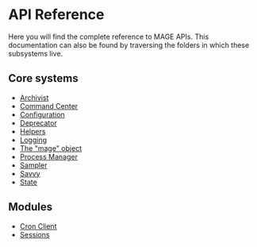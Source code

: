 # API Reference

Here you will find the complete reference to MAGE APIs. This documentation can also be found by
traversing the folders in which these subsystems live.

## Core systems
* [Archivist](../../lib/archivist)
* [Command Center](../../lib/commandCenter)
* [Configuration](../../lib/config)
* [Deprecator](../../lib/deprecator)
* [Helpers](../../lib/helpers)
* [Logging](../../lib/loggingService)
* [The "mage" object](../../lib/mage)
* [Process Manager](../../lib/processManager)
* [Sampler](../../lib/sampler)
* [Savvy](../../lib/savvy)
* [State](../../lib/state)

## Modules

* [Cron Client](../../lib/modules/cronClient)
* [Sessions](../../lib/modules/session)
